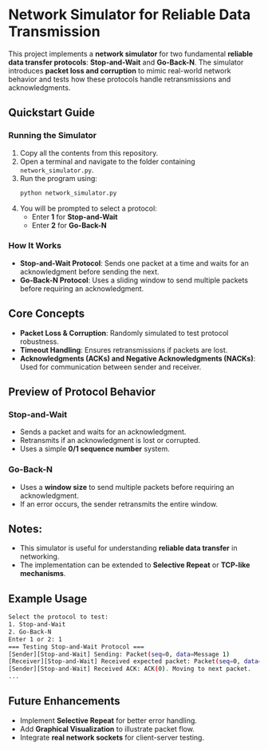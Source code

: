 # Network Simulator for Reliable Data Transmission

This project implements a **network simulator** for two fundamental **reliable data transfer protocols**: **Stop-and-Wait** and **Go-Back-N**. The simulator introduces **packet loss and corruption** to mimic real-world network behavior and tests how these protocols handle retransmissions and acknowledgments.

## Quickstart Guide

### Running the Simulator
1. Copy all the contents from this repository.
2. Open a terminal and navigate to the folder containing `network_simulator.py`.
3. Run the program using:
   ```bash
   python network_simulator.py
   ```
4. You will be prompted to select a protocol:
   - Enter **1** for **Stop-and-Wait**
   - Enter **2** for **Go-Back-N**

### How It Works
- **Stop-and-Wait Protocol**: Sends one packet at a time and waits for an acknowledgment before sending the next.
- **Go-Back-N Protocol**: Uses a sliding window to send multiple packets before requiring an acknowledgment.

## Core Concepts
- **Packet Loss & Corruption**: Randomly simulated to test protocol robustness.
- **Timeout Handling**: Ensures retransmissions if packets are lost.
- **Acknowledgments (ACKs) and Negative Acknowledgments (NACKs)**: Used for communication between sender and receiver.

## Preview of Protocol Behavior

### **Stop-and-Wait**
- Sends a packet and waits for an acknowledgment.
- Retransmits if an acknowledgment is lost or corrupted.
- Uses a simple **0/1 sequence number** system.

### **Go-Back-N**
- Uses a **window size** to send multiple packets before requiring an acknowledgment.
- If an error occurs, the sender retransmits the entire window.

## Notes:
- This simulator is useful for understanding **reliable data transfer** in networking.
- The implementation can be extended to **Selective Repeat** or **TCP-like mechanisms**.

## Example Usage
```bash
Select the protocol to test:
1. Stop-and-Wait
2. Go-Back-N
Enter 1 or 2: 1
=== Testing Stop-and-Wait Protocol ===
[Sender][Stop-and-Wait] Sending: Packet(seq=0, data=Message 1)
[Receiver][Stop-and-Wait] Received expected packet: Packet(seq=0, data=Message 1). Sending ACK.
[Sender][Stop-and-Wait] Received ACK: ACK(0). Moving to next packet.
...
```

## Future Enhancements
- Implement **Selective Repeat** for better error handling.
- Add **Graphical Visualization** to illustrate packet flow.
- Integrate **real network sockets** for client-server testing.



